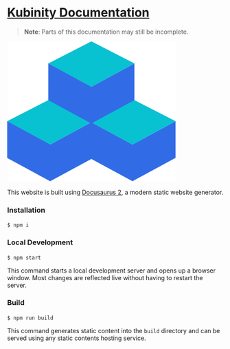 # [Kubinity Documentation](https://docs.kubinity.com)

> **Note**: Parts of this documentation may still be incomplete.

![Kubinity](./kubinity-logo.png)

This website is built using [Docusaurus 2](https://docusaurus.io/), a modern static website generator.

### Installation

```
$ npm i
```

### Local Development

```
$ npm start
```

This command starts a local development server and opens up a browser window. Most changes are reflected live without having to restart the server.

### Build

```
$ npm run build
```

This command generates static content into the `build` directory and can be served using any static contents hosting service.
